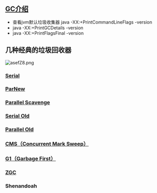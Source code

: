## [GC介绍](https://www.cnblogs.com/yy3b2007com/p/10975870.html)


- 查看jvm默认垃圾收集器 java -XX:+PrintCommandLineFlags -version
- java -XX:+PrintGCDetails -version
- java -XX:+PrintFlagsFinal -version

## 几种经典的垃圾回收器

![asefZ8.png](https://s1.ax1x.com/2020/08/05/asefZ8.png)

### [Serial](./doc/serial.md)

### [ParNew](./doc/parnew.md)


### [Parallel Scavenge](./doc/parallelscavenge.md)

### [Serial Old](./doc/serialold.md)

### [Parallel Old](./doc/parallelold.md)

### [CMS（Concurrent Mark Sweep）](./doc/cms.md)

### [G1（Garbage First）](./doc/g1.md)

### [ZGC](./doc/zgc.md)

### Shenandoah


